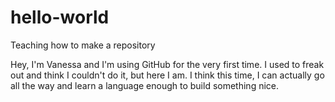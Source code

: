 # hello-world
Teaching how to make a repository

Hey, I'm Vanessa and I'm using GitHub for the very first time. I used to freak out and 
think I couldn't do it, but here I am. I think this time, I can actually go all the 
way and learn a language enough to build something nice.
